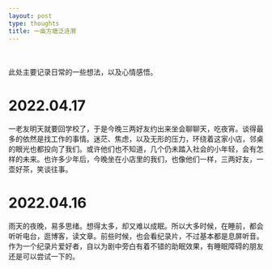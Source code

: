 ```yaml
---
layout: post
type: thoughts
title: 一亩方塘泛涟漪
---
```


<br/>
<br/>
此处主要记录日常的一些想法，以及心情感悟。

# 2022.04.17
一老友明天就要回学校了，于是今晚三两好友约出来坐会聊聊天，吃夜宵。谈得最多的依然是找工作的事情。迷茫、焦虑，以及无形的压力，环绕着这家小店，邻桌的眼光也都投向了我们。或许他们也不知道，几个仍未踏入社会的小年轻，会有怎样的未来。也许多少年后，今晚坐在小店里的我们，也像他们一样，三两好友，一壶好茶，笑谈往事。
# 2022.04.16
雨天的夜晚，易多思绪。想得太多，却又难以成眠。所以大多时候，在睡前，都会听听电台，逛博客，读文章。前些时候，也会看纪录片，不过基本都是息屏听音。作为一个纪录片爱好者，自以为剧中旁白有着不错的助眠效果，有睡眠障碍的朋友还是可以尝试一下的。

